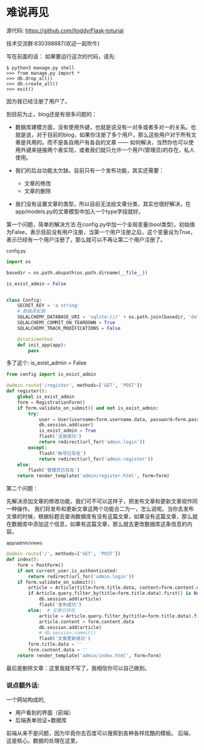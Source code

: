 # 难说再见

源代码: https://github.com/ltoddy/Flask-toturial

技术交流群:630398887(欢迎一起吹牛)

写在前面的话：
如果要运行这次的代码，请先:
```
$ python3 manage.py shell
>>> from manage.py import *
>>> db.drop_all()
>>> db.create_all()
>>> exit()
```
因为我已经注册了用户了。


到目前为止，blog还是有很多问题的：

- 数据库建模方面，没有使用外键，也就是说没有一对多或者多对一的关系。也就是说，对于目前的blog，如果你注册了多个用户，那么这些用户对于所有文章是共用的。而不是各自用户有各自的文章 —— 如何解决，当然你也可以使用外键来链接两个表实现，或者我们就只允许一个用户(管理员)的存在，私人使用。

- 我们的后台功能太欠缺。目前只有一个发布功能，其实还需要：
    - 文章的修改
    - 文章的删除

- 我们没有设置文章的类型，所以目前无法给文章分类，其实也很好解决，在app/models.py的文章模型中加入一个type字段就好。

第一个问题，简单的解决方法:在config.py中加一个全局变量(bool类型)，初始值为False，表示目前没有用户注册，当第一个用户注册之后，这个变量设为True，表示已经有一个用户注册了，那么就可以不再让第二个用户注册了。

<small>config.py</small>
```python
import os

basedir = os.path.abspath(os.path.dirname(__file__))

is_exist_admin = False


class Config:
    SECRET_KEY = 'a string'
    # 数据库配置
    SQLALCHEMY_DATABASE_URI = 'sqlite:///' + os.path.join(basedir, 'data.sqlite')
    SQLALCHEMY_COMMIT_ON_TEARDOWN = True
    SQLALCHEMY_TRACK_MODIFICATIONS = False

    @staticmethod
    def init_app(app):
        pass
```

多了这个: is_exist_admin = False


```python
from config import is_exist_admin

@admin.route('/register', methods=['GET', 'POST'])
def register():
    global is_exist_admin
    form = RegistrationForm()
    if form.validate_on_submit() and not is_exist_admin:
        try:
            user = User(username=form.username.data, password=form.password.data)
            db.session.add(user)
            is_exist_admin = True
            flash('注册成功')
            return redirect(url_for('admin.login'))
        except:
            flash('帐号已存在')
            return redirect(url_for('admin.register'))
    else:
        flash('管理员已存在')
    return render_template('admin/register.html', form=form)
```

第二个问题：

先解决添加文章的修改功能，我们可不可以这样子，把发布文章和更新文章视作同一种操作。
我们将发布和更新文章这两个功能合二为一，怎么说呢。当你去发布文章的时候，根据标题去查询数据库有没有这篇文章，如果没有这篇文章，那么就在数据库中添加这个信息，如果有这篇文章，那么就去更改数据库这条信息的内容。

<small>app/admin/views</small>
```python
@admin.route('/', methods=['GET', 'POST'])
def index():
    form = PostForm()
    if not current_user.is_authenticated:
        return redirect(url_for('admin.login'))
    if form.validate_on_submit():
        article = Article(title=form.title.data, content=form.content.data)
        if Article.query.filter_by(title=form.title.data).first() is None:  # 文章不存在
            db.session.add(article)
            flash('发布成功')
        else:  # 文章已存在
            article = Article.query.filter_by(title=form.title.data).first()
            article.content = form.content.data
            db.session.add(article)
            # db.session.commit()
            flash('文章更新成功')
        form.title.data = ''
        form.content.data = ''
    return render_template('admin/index.html', form=form)
```

最后是删除文章：这里我就不写了，我相信你可以自己做到。

### 说点额外话:
一个网站构成的,
- 用户看到的界面（前端）
- 后端表单验证+数据库

前端从来不是问题，因为毕竟你去百度可以搜索到各种各样炫酷的模板。
后端，这是核心。数据的处理在这里。